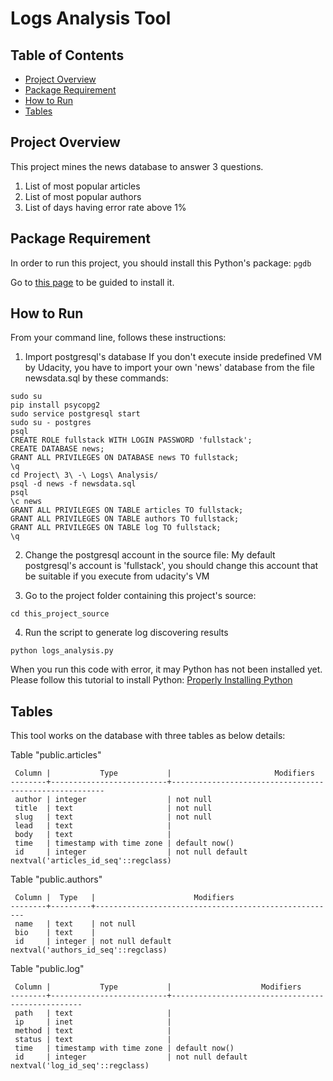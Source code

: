 # Logs Analysis Tool

## Table of Contents

* [Project Overview](#project-overview)
* [Package Requirement](#package-requirement)
* [How to Run](#how-to-run)
* [Tables](#tables)

## Project Overview

This project mines the news database to answer 3 questions.
1. List of most popular articles
2. List of most popular authors
3. List of days having error rate above 1%

## Package Requirement

In order to run this project, you should install this Python's package: ```pgdb```

Go to [this page](http://www.pygresql.org/contents/install.html) to be guided to install it.

## How to Run

From your command line, follows these instructions:

1. Import postgresql's database
If you don't execute inside predefined VM by Udacity, you have to import your own 'news' database from the file newsdata.sql by these commands:
```
sudo su
pip install psycopg2
sudo service postgresql start
sudo su - postgres
psql
CREATE ROLE fullstack WITH LOGIN PASSWORD 'fullstack';
CREATE DATABASE news;
GRANT ALL PRIVILEGES ON DATABASE news TO fullstack;
\q
cd Project\ 3\ -\ Logs\ Analysis/
psql -d news -f newsdata.sql
psql
\c news
GRANT ALL PRIVILEGES ON TABLE articles TO fullstack;
GRANT ALL PRIVILEGES ON TABLE authors TO fullstack;
GRANT ALL PRIVILEGES ON TABLE log TO fullstack;
\q
```

2. Change the postgresql account in the source file:
My default postgresql's account is 'fullstack', you should change this account that be suitable if you execute from udacity's VM

3. Go to the project folder containing this project's source:

 ```
cd this_project_source
```

4. Run the script to generate log discovering results

 ```
python logs_analysis.py
```

When you run this code with error, it may Python has not been installed yet. Please follow this tutorial to install Python: [Properly Installing Python](http://docs.python-guide.org/en/latest/starting/installation/)

## Tables

This tool works on the database with three tables as below details:

Table "public.articles"
```
 Column |           Type           |                       Modifiers                       
--------+--------------------------+-------------------------------------------------------
 author | integer                  | not null
 title  | text                     | not null
 slug   | text                     | not null
 lead   | text                     | 
 body   | text                     | 
 time   | timestamp with time zone | default now()
 id     | integer                  | not null default nextval('articles_id_seq'::regclass)
```
 
Table "public.authors"
```
 Column |  Type   |                      Modifiers                       
--------+---------+------------------------------------------------------
 name   | text    | not null
 bio    | text    | 
 id     | integer | not null default nextval('authors_id_seq'::regclass)
```   
    
Table "public.log"
```
 Column |           Type           |                    Modifiers                     
--------+--------------------------+--------------------------------------------------
 path   | text                     | 
 ip     | inet                     | 
 method | text                     | 
 status | text                     | 
 time   | timestamp with time zone | default now()
 id     | integer                  | not null default nextval('log_id_seq'::regclass)
```